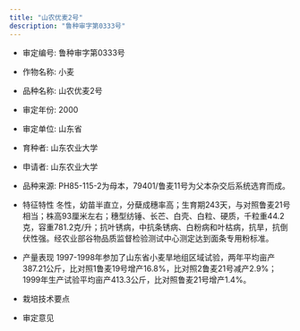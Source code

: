 ```yaml
---
title: "山农优麦2号"
description: "鲁种审字第0333号"
---
```

* 审定编号:  鲁种审字第0333号

*  作物名称:  小麦

*  品种名称:  山农优麦2号

*  审定年份:  2000

*  审定单位:  山东省

* 育种者:  山东农业大学

*  申请者:  山东农业大学

*  品种来源:  PH85-115-2为母本，79401/鲁麦11号为父本杂交后系统选育而成。

*  特征特性
冬性，幼苗半直立，分蘖成穗率高；生育期243天，与对照鲁麦21号相当；株高93厘米左右；穗型纺锤、长芒、白壳、白粒、硬质，千粒重44.2克，容重781.2克/升；抗叶锈病，中抗条锈病、白粉病和叶枯病，抗旱，抗倒伏性强。经农业部谷物品质监督检验测试中心测定达到面条专用粉标准。

*  产量表现
1997-1998年参加了山东省小麦旱地组区域试验，两年平均亩产387.21公斤，比对照1鲁麦19号增产16.8%，比对照2鲁麦21号减产2.9%；1999年生产试验平均亩产413.3公斤，比对照鲁麦21号增产1.4%。

*  栽培技术要点


*  审定意见


